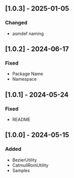 ## [1.0.3] - 2025-01-05
### Changed
- asmdef naming

## [1.0.2] - 2024-06-17
### Fixed
- Package Name
- Namespace

## [1.0.1] - 2024-05-24
### Fixed
- README

## [1.0.0] - 2024-05-15
### Added
- BezierUtility
- CatmullRomUtility
- Samples